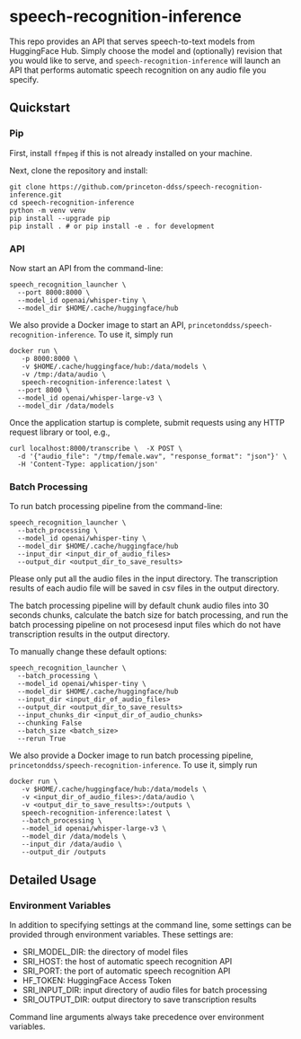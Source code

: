 # speech-recognition-inference
This repo provides an API that serves speech-to-text models from HuggingFace Hub.
Simply choose the model and (optionally) revision that you would like to serve, and
`speech-recognition-inference` will launch an API that performs automatic speech
recognition on any audio file you specify.

## Quickstart

### Pip
First, install `ffmpeg` if this is not already installed on your machine.

Next, clone the repository and install:
```shell
git clone https://github.com/princeton-ddss/speech-recognition-inference.git
cd speech-recognition-inference
python -m venv venv
pip install --upgrade pip
pip install . # or pip install -e . for development
```

### API
Now start an API from the command-line:
```shell
speech_recognition_launcher \
  --port 8000:8000 \
  --model_id openai/whisper-tiny \
  --model_dir $HOME/.cache/huggingface/hub
```

We also provide a Docker image to start an API, 
`princetonddss/speech-recognition-inference`. To use it,
simply run
```shell
docker run \
   -p 8000:8000 \
   -v $HOME/.cache/huggingface/hub:/data/models \
   -v /tmp:/data/audio \
   speech-recognition-inference:latest \
  --port 8000 \
  --model_id openai/whisper-large-v3 \
  --model_dir /data/models
```

Once the application startup is complete, submit requests using any HTTP request
library or tool, e.g.,
```shell
curl localhost:8000/transcribe \  -X POST \
  -d '{"audio_file": "/tmp/female.wav", "response_format": "json"}' \
  -H 'Content-Type: application/json'
```

### Batch Processing
To run batch processing pipeline from the command-line:
```shell
speech_recognition_launcher \
  --batch_processing \
  --model_id openai/whisper-tiny \
  --model_dir $HOME/.cache/huggingface/hub
  --input_dir <input_dir_of_audio_files>
  --output_dir <output_dir_to_save_results>
```

Please only put all the audio files in the input directory. The 
transcription results of each audio file will be saved in csv files in the 
output directory.

The batch processing pipeline will by default chunk audio files into 30 
seconds chunks, calculate the batch size for batch processing, and run the 
batch processing pipeline on not procesesd input files which do not have 
transcription results in the output directory.

To manually change these default options:
```shell
speech_recognition_launcher \
  --batch_processing \
  --model_id openai/whisper-tiny \
  --model_dir $HOME/.cache/huggingface/hub
  --input_dir <input_dir_of_audio_files>
  --output_dir <output_dir_to_save_results>
  --input_chunks_dir <input_dir_of_audio_chunks>
  --chunking False
  --batch_size <batch_size>
  --rerun True
```
We also provide a Docker image to run batch processing pipeline, 
`princetonddss/speech-recognition-inference`. To use it,
simply run
```shell
docker run \
   -v $HOME/.cache/huggingface/hub:/data/models \
   -v <input_dir_of_audio_files>:/data/audio \
   -v <output_dir_to_save_results>:/outputs \
   speech-recognition-inference:latest \
   --batch_processing \
   --model_id openai/whisper-large-v3 \
   --model_dir /data/models \
   --input_dir /data/audio \
   --output_dir /outputs
```

## Detailed Usage

### Environment Variables
In addition to specifying settings at the command line, some settings can be provided through environment variables. These settings are:
- SRI_MODEL_DIR: the directory of model files
- SRI_HOST: the host of automatic speech recognition API
- SRI_PORT: the port of automatic speech recognition API
- HF_TOKEN: HuggingFace Access Token
- SRI_INPUT_DIR: input directory of audio files for batch processing
- SRI_OUTPUT_DIR: output directory to save transcription results


Command line arguments always take precedence over environment variables.

